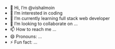 - 👋 Hi, I’m @vishalmoin
- 👀 I’m interested in coding
- 🌱 I’m currently learning full stack web developer
- 💞️ I’m looking to collaborate on ...
- 📫 How to reach me ...
- 😄 Pronouns: ...
- ⚡ Fun fact: ...

<!---
dfffdfs/dfffdfs is a ✨ special ✨ repository because its `README.md` (this file) appears on your GitHub profile.
You can click the Preview link to take a look at your changes.
--->
